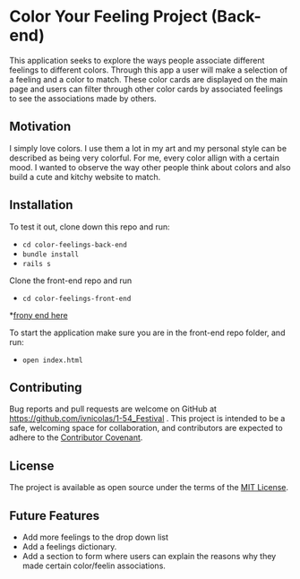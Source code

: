 # Color Your Feeling Project (Back-end)

This application seeks to explore the ways people associate different feelings to different colors. Through this app a user will make a selection of a feeling and a color to match. These color cards are displayed on the main page and users can filter through other color cards by associated feelings to see the associations made by others. 

## Motivation 
I simply love colors. I use them a lot in my art and my personal style can be described as being very colorful. For me, every color allign with a certain mood. I wanted to observe the way other people think about colors and also build a cute and kitchy website to match. 

## Installation
To test it out, clone down this repo and run:
- `cd color-feelings-back-end`
- `bundle install`
- `rails s` 

Clone the front-end repo and run 
- `cd color-feelings-front-end`

*[frony end here](https://github.com/ivnicolas/color-feelings-front-end)

To start the application make sure you are in the front-end repo folder, and run:
- `open index.html`

## Contributing 

Bug reports and pull requests are welcome on GitHub at https://github.com/ivnicolas/1-54_Festival . This project is intended to be a safe, welcoming space for collaboration, and contributors are expected to adhere to the [Contributor Covenant](https://www.contributor-covenant.org/).

## License

The project is available as open source under the terms of the [MIT License](http://www.opensource.org/licenses/mit-license).

## Future Features
- Add more feelings to the drop down list 
- Add a feelings dictionary. 
- Add a section to form where users can explain the reasons why they made certain color/feelin associations. 

